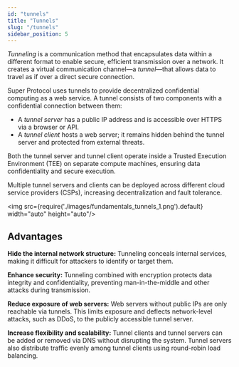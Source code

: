```yaml
---
id: "tunnels"
title: "Tunnels"
slug: "/tunnels"
sidebar_position: 5
---
```


_Tunneling_ is a communication method that encapsulates data within a different format to enable secure, efficient transmission over a network. It creates a virtual communication channel—a _tunnel_—that allows data to travel as if over a direct secure connection.

Super Protocol uses tunnels to provide decentralized confidential computing as a web service. A tunnel consists of two components with a confidential connection between them:

- A _tunnel server_ has a public IP address and is accessible over HTTPS via a browser or API.
- A _tunnel client_ hosts a web server; it remains hidden behind the tunnel server and protected from external threats.

Both the tunnel server and tunnel client operate inside a <a id="tee"><span className="dashed-underline">Trusted Execution Environment</span></a> (TEE) on separate compute machines, ensuring data confidentiality and secure execution.

Multiple tunnel servers and clients can be deployed across different cloud service providers (CSPs), increasing decentralization and fault tolerance.

<img src={require('./images/fundamentals_tunnels_1.png').default} width="auto" height="auto"/>
<br/>

## Advantages

**Hide the internal network structure:** Tunneling conceals internal services, making it difficult for attackers to identify or target them.

**Enhance security:** Tunneling combined with encryption protects data integrity and confidentiality, preventing man-in-the-middle and other attacks during transmission.

**Reduce exposure of web servers:** Web servers without public IPs are only reachable via tunnels. This limits exposure and deflects network-level attacks, such as DDoS, to the publicly accessible tunnel server.

**Increase flexibility and scalability:** Tunnel clients and tunnel servers can be added or removed via DNS without disrupting the system. Tunnel servers also distribute traffic evenly among tunnel clients using round-robin load balancing.